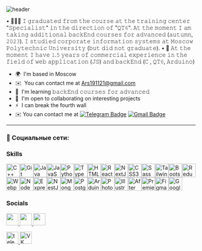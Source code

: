 ![header](https://capsule-render.vercel.app/api?type=waving&color=gradient&height=256&section=header&text=ℍ𝕚%20𝕖𝕧𝕖𝕣𝕪𝕠𝕟𝕖!&fontSize=75&animation=fadeIn&fontAlignY=38&desc=𝕀%20'%20𝕞%20𝔸𝕣𝕤%20!&descAlignY=61&descAlign=72)


• 👨🏻‍🎓 𝙸 𝚐𝚛𝚊𝚍𝚞𝚊𝚝𝚎𝚍 𝚏𝚛𝚘𝚖 𝚝𝚑𝚎 𝚌𝚘𝚞𝚛𝚜𝚎 𝚊𝚝 𝚝𝚑𝚎 𝚝𝚛𝚊𝚒𝚗𝚒𝚗𝚐 𝚌𝚎𝚗𝚝𝚎𝚛 "𝚂𝚙𝚎𝚌𝚒𝚊𝚕𝚒𝚜𝚝" 𝚒𝚗 𝚝𝚑𝚎 𝚍𝚒𝚛𝚎𝚌𝚝𝚒𝚘𝚗 𝚘𝚏 "𝚀𝚃𝟼". 𝙰𝚝 𝚝𝚑𝚎 𝚖𝚘𝚖𝚎𝚗𝚝 𝙸 𝚊𝚖 𝚝𝚊𝚔𝚒𝚗𝚐 𝚊𝚍𝚍𝚒𝚝𝚒𝚘𝚗𝚊𝚕 𝚋𝚊𝚌𝚔𝙴𝚗𝚍 𝚌𝚘𝚞𝚛𝚜𝚎𝚜 𝚏𝚘𝚛 𝚊𝚍𝚟𝚊𝚗𝚌𝚎𝚍 (𝚊𝚞𝚝𝚞𝚖𝚗, 𝟸𝟶𝟸𝟹). 𝙸 𝚜𝚝𝚞𝚍𝚒𝚎𝚍 𝚌𝚘𝚛𝚙𝚘𝚛𝚊𝚝𝚎 𝚒𝚗𝚏𝚘𝚛𝚖𝚊𝚝𝚒𝚘𝚗 𝚜𝚢𝚜𝚝𝚎𝚖𝚜 𝚊𝚝 𝙼𝚘𝚜𝚌𝚘𝚠 𝙿𝚘𝚕𝚢𝚝𝚎𝚌𝚑𝚗𝚒𝚌 𝚄𝚗𝚒𝚟𝚎𝚛𝚜𝚒𝚝𝚢 (𝚋𝚞𝚝 𝚍𝚒𝚍 𝚗𝚘𝚝 𝚐𝚛𝚊𝚍𝚞𝚊𝚝𝚎). 
• 💼 𝙰𝚝 𝚝𝚑𝚎 𝚖𝚘𝚖𝚎𝚗𝚝 𝙸 𝚑𝚊𝚟𝚎 𝟷.𝟻 𝚢𝚎𝚊𝚛𝚜 𝚘𝚏 𝚌𝚘𝚖𝚖𝚎𝚛𝚌𝚒𝚊𝚕 𝚎𝚡𝚙𝚎𝚛𝚒𝚎𝚗𝚌𝚎 𝚒𝚗 𝚝𝚑𝚎 𝚏𝚒𝚎𝚕𝚍 𝚘𝚏 𝚠𝚎𝚋 𝚊𝚙𝚙𝚕𝚒𝚌𝚊𝚝𝚒𝚘𝚗 (𝙹𝚂) 𝚊𝚗𝚍 𝚋𝚊𝚌𝚔𝙴𝚗𝚍 (𝙲 , 𝚀𝚃𝟼, 𝙰𝚛𝚍𝚞𝚒𝚗𝚘)

* 🌍  I'm based in Moscow
* ✉️  You can contact me at [Ars191121@gmail.com](mailto:Ars191121@gmail.com)
* 🧠  I'm learning 𝚋𝚊𝚌𝚔𝙴𝚗𝚍 𝚌𝚘𝚞𝚛𝚜𝚎𝚜 𝚏𝚘𝚛 𝚊𝚍𝚟𝚊𝚗𝚌𝚎𝚍
* 🤝  I'm open to collaborating on interesting projects
* ⚡  I can break the fourth wall
* ✉️  You can contact me at [![Telegram Badge](https://img.shields.io/badge/-Ars_Baobao-blue?style=flat&logo=Telegram&logoColor=white)](https://t.me/Ars_Baobao) [![Gmail Badge](https://img.shields.io/badge/-Gmail-red?style=flat&logo=Gmail&logoColor=white)](mailto:Ars191121@gmail.com)

---

### 🤝 Социальные сети:

  

### Skills


<p align="left">
<a href="https://docs.microsoft.com/en-us/cpp/?view=msvc-170" target="_blank" rel="noreferrer"><img src="https://raw.githubusercontent.com/danielcranney/readme-generator/main/public/icons/skills/cplusplus-colored.svg" width="36" height="36" alt="C++" /></a><a href="https://git-scm.com/" target="_blank" rel="noreferrer"><img src="https://raw.githubusercontent.com/danielcranney/readme-generator/main/public/icons/skills/git-colored.svg" width="36" height="36" alt="Git" /></a><a href="https://www.oracle.com/java/" target="_blank" rel="noreferrer"><img src="https://raw.githubusercontent.com/danielcranney/readme-generator/main/public/icons/skills/java-colored.svg" width="36" height="36" alt="Java" /></a><a href="https://developer.mozilla.org/en-US/docs/Web/JavaScript" target="_blank" rel="noreferrer"><img src="https://raw.githubusercontent.com/danielcranney/readme-generator/main/public/icons/skills/javascript-colored.svg" width="36" height="36" alt="JavaScript" /></a><a href="https://www.python.org/" target="_blank" rel="noreferrer"><img src="https://raw.githubusercontent.com/danielcranney/readme-generator/main/public/icons/skills/python-colored.svg" width="36" height="36" alt="Python" /></a><a href="https://www.typescriptlang.org/" target="_blank" rel="noreferrer"><img src="https://raw.githubusercontent.com/danielcranney/readme-generator/main/public/icons/skills/typescript-colored.svg" width="36" height="36" alt="TypeScript" /></a><a href="https://developer.mozilla.org/en-US/docs/Glossary/HTML5" target="_blank" rel="noreferrer"><img src="https://raw.githubusercontent.com/danielcranney/readme-generator/main/public/icons/skills/html5-colored.svg" width="36" height="36" alt="HTML5" /></a><a href="https://reactjs.org/" target="_blank" rel="noreferrer"><img src="https://raw.githubusercontent.com/danielcranney/readme-generator/main/public/icons/skills/react-colored.svg" width="36" height="36" alt="React" /></a><a href="https://nextjs.org/docs" target="_blank" rel="noreferrer"><img src="https://raw.githubusercontent.com/danielcranney/readme-generator/main/public/icons/skills/nextjs-colored.svg" width="36" height="36" alt="NextJs" /></a><a href="https://www.w3.org/TR/CSS/#css" target="_blank" rel="noreferrer"><img src="https://raw.githubusercontent.com/danielcranney/readme-generator/main/public/icons/skills/css3-colored.svg" width="36" height="36" alt="CSS3" /></a><a href="https://sass-lang.com/" target="_blank" rel="noreferrer"><img src="https://raw.githubusercontent.com/danielcranney/readme-generator/main/public/icons/skills/sass-colored.svg" width="36" height="36" alt="Sass" /></a><a href="https://tailwindcss.com/" target="_blank" rel="noreferrer"><img src="https://raw.githubusercontent.com/danielcranney/readme-generator/main/public/icons/skills/tailwindcss-colored.svg" width="36" height="36" alt="TailwindCSS" /></a><a href="https://getbootstrap.com/" target="_blank" rel="noreferrer"><img src="https://raw.githubusercontent.com/danielcranney/readme-generator/main/public/icons/skills/bootstrap-colored.svg" width="36" height="36" alt="Bootstrap" /></a><a href="https://redux.js.org/" target="_blank" rel="noreferrer"><img src="https://raw.githubusercontent.com/danielcranney/readme-generator/main/public/icons/skills/redux-colored.svg" width="36" height="36" alt="Redux" /></a><a href="https://webpack.js.org/" target="_blank" rel="noreferrer"><img src="https://raw.githubusercontent.com/danielcranney/readme-generator/main/public/icons/skills/webpack-colored.svg" width="36" height="36" alt="Webpack" /></a><a href="https://nodejs.org/en/" target="_blank" rel="noreferrer"><img src="https://raw.githubusercontent.com/danielcranney/readme-generator/main/public/icons/skills/nodejs-colored.svg" width="36" height="36" alt="NodeJS" /></a><a href="https://expressjs.com/" target="_blank" rel="noreferrer"><img src="https://raw.githubusercontent.com/danielcranney/readme-generator/main/public/icons/skills/express-colored.svg" width="36" height="36" alt="Express" /></a><a href="https://docs.nestjs.com/" target="_blank" rel="noreferrer"><img src="https://raw.githubusercontent.com/danielcranney/readme-generator/main/public/icons/skills/nestjs-colored.svg" width="36" height="36" alt="NestJS" /></a><a href="https://www.mongodb.com/" target="_blank" rel="noreferrer"><img src="https://raw.githubusercontent.com/danielcranney/readme-generator/main/public/icons/skills/mongodb-colored.svg" width="36" height="36" alt="MongoDB" /></a><a href="https://www.postgresql.org/" target="_blank" rel="noreferrer"><img src="https://raw.githubusercontent.com/danielcranney/readme-generator/main/public/icons/skills/postgresql-colored.svg" width="36" height="36" alt="PostgreSQL" /></a><a href="https://store.arduino.cc/?gclid=Cj0KCQjw2eilBhCCARIsAG0Pf8uueBifykWcsSS4LPESeGQfxGVKJYnzV7bz471XfknQJy_1VINVWM8aAkLtEALw_wcB" target="_blank" rel="noreferrer"><img src="https://raw.githubusercontent.com/danielcranney/readme-generator/main/public/icons/skills/arduino-colored.svg" width="36" height="36" alt="Arduino" /></a><a href="https://www.adobe.com/uk/products/photoshop.html" target="_blank" rel="noreferrer"><img src="https://raw.githubusercontent.com/danielcranney/readme-generator/main/public/icons/skills/photoshop-colored.svg" width="36" height="36" alt="Photoshop" /></a><a href="https://www.adobe.com/uk/products/illustrator.html" target="_blank" rel="noreferrer"><img src="https://raw.githubusercontent.com/danielcranney/readme-generator/main/public/icons/skills/illustrator-colored.svg" width="36" height="36" alt="Illustrator" /></a><a href="https://www.adobe.com/uk/products/aftereffects.html" target="_blank" rel="noreferrer"><img src="https://raw.githubusercontent.com/danielcranney/readme-generator/main/public/icons/skills/aftereffects-colored.svg" width="36" height="36" alt="After Effects" /></a><a href="https://www.adobe.com/uk/products/premiere.html" target="_blank" rel="noreferrer"><img src="https://raw.githubusercontent.com/danielcranney/readme-generator/main/public/icons/skills/premierepro-colored.svg" width="36" height="36" alt="Premiere Pro" /></a><a href="https://www.figma.com/" target="_blank" rel="noreferrer"><img src="https://raw.githubusercontent.com/danielcranney/readme-generator/main/public/icons/skills/figma-colored.svg" width="36" height="36" alt="Figma" /></a><a href="https://cloud.google.com/" target="_blank" rel="noreferrer"><img src="https://raw.githubusercontent.com/danielcranney/readme-generator/main/public/icons/skills/googlecloud-colored.svg" width="36" height="36" alt="Google Cloud" /></a>
</p>


### Socials

<p align="left"> <a href="https://www.github.com/ArsShon2000" target="_blank" rel="noreferrer"> <picture> <source media="(prefers-color-scheme: dark)" srcset="https://raw.githubusercontent.com/danielcranney/readme-generator/main/public/icons/socials/github-dark.svg" /> <source media="(prefers-color-scheme: light)" srcset="https://raw.githubusercontent.com/danielcranney/readme-generator/main/public/icons/socials/github.svg" /> <img src="https://raw.githubusercontent.com/danielcranney/readme-generator/main/public/icons/socials/github.svg" width="32" height="32" /> </picture> </a> <a href="https://ArsShon2000.hashnode.dev" target="_blank" rel="noreferrer"> <picture> <source media="(prefers-color-scheme: dark)" srcset="undefined" /> <source media="(prefers-color-scheme: light)" srcset="https://raw.githubusercontent.com/danielcranney/readme-generator/main/public/icons/socials/hashnode.svg" /> <img src="https://raw.githubusercontent.com/danielcranney/readme-generator/main/public/icons/socials/hashnode.svg" width="32" height="32" /> </picture> </a> <a href="http://www.instagram.com/baobaao_" target="_blank" rel="noreferrer"> <picture> <source media="(prefers-color-scheme: dark)" srcset="undefined" /> <source media="(prefers-color-scheme: light)" srcset="https://raw.githubusercontent.com/danielcranney/readme-generator/main/public/icons/socials/instagram.svg" /> <img src="https://raw.githubusercontent.com/danielcranney/readme-generator/main/public/icons/socials/instagram.svg" width="32" height="32" /> </picture> </a></p>
<div id="badges">
    <a href="https://t.me/Ars_Baobao" target="_blank">
      <img src="https://cdn-icons-png.flaticon.com/512/2111/2111646.png" width="32" height="32" alt="telegram group" />
    </a>
    <a href="https://vk.com/ars_ernst" target="_blank">
      <img src="https://cdn-icons-png.flaticon.com/512/145/145813.png" width="32" height="32" alt="VK Badge"/>
    </a>
  </div>
